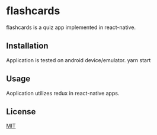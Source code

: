 # flashcards

flashcards is a quiz app implemented in react-native.

## Installation

Application is tested on android device/emulator.
yarn start


## Usage
Aoplication utilizes redux in react-native apps.

## License
[MIT](https://choosealicense.com/licenses/mit/)
